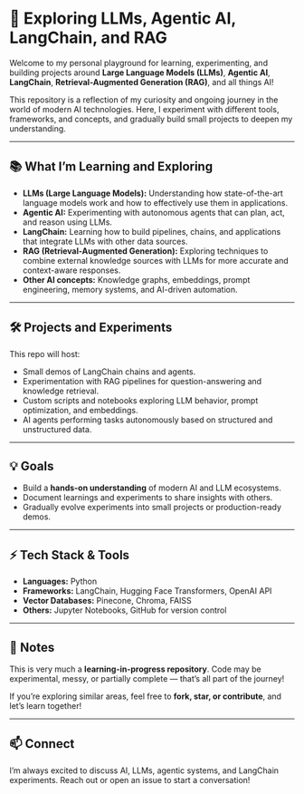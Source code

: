 # 🚀 Exploring LLMs, Agentic AI, LangChain, and RAG  

Welcome to my personal playground for learning, experimenting, and building projects around **Large Language Models (LLMs)**, **Agentic AI**, **LangChain**, **Retrieval-Augmented Generation (RAG)**, and all things AI!  

This repository is a reflection of my curiosity and ongoing journey in the world of modern AI technologies. Here, I experiment with different tools, frameworks, and concepts, and gradually build small projects to deepen my understanding.  

---

## 📚 What I’m Learning and Exploring  

- **LLMs (Large Language Models):** Understanding how state-of-the-art language models work and how to effectively use them in applications.  
- **Agentic AI:** Experimenting with autonomous agents that can plan, act, and reason using LLMs.  
- **LangChain:** Learning how to build pipelines, chains, and applications that integrate LLMs with other data sources.  
- **RAG (Retrieval-Augmented Generation):** Exploring techniques to combine external knowledge sources with LLMs for more accurate and context-aware responses.  
- **Other AI concepts:** Knowledge graphs, embeddings, prompt engineering, memory systems, and AI-driven automation.  

---

## 🛠 Projects and Experiments  

This repo will host:  

- Small demos of LangChain chains and agents.  
- Experimentation with RAG pipelines for question-answering and knowledge retrieval.  
- Custom scripts and notebooks exploring LLM behavior, prompt optimization, and embeddings.  
- AI agents performing tasks autonomously based on structured and unstructured data.  

---

## 💡 Goals  

- Build a **hands-on understanding** of modern AI and LLM ecosystems.  
- Document learnings and experiments to share insights with others.  
- Gradually evolve experiments into small projects or production-ready demos.  

---

## ⚡ Tech Stack & Tools  

- **Languages:** Python  
- **Frameworks:** LangChain, Hugging Face Transformers, OpenAI API  
- **Vector Databases:** Pinecone, Chroma, FAISS  
- **Others:** Jupyter Notebooks, GitHub for version control  

---

## 📝 Notes  

This is very much a **learning-in-progress repository**. Code may be experimental, messy, or partially complete — that’s all part of the journey!  

If you’re exploring similar areas, feel free to **fork, star, or contribute**, and let’s learn together!  

---

## 📫 Connect  

I’m always excited to discuss AI, LLMs, agentic systems, and LangChain experiments. Reach out or open an issue to start a conversation!  
